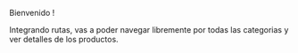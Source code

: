 Bienvenido !

Integrando rutas, vas a poder navegar libremente por todas las categorias y ver detalles de los productos.
